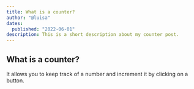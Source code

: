 ```yaml
---
title: What is a counter?
author: "@luisa"
dates:
  published: "2022-06-01"
description: This is a short description about my counter post.
---
```


 ## What is a counter?

It allows you to keep track of a number and increment it by clicking on a button.

<Counter></Counter>
